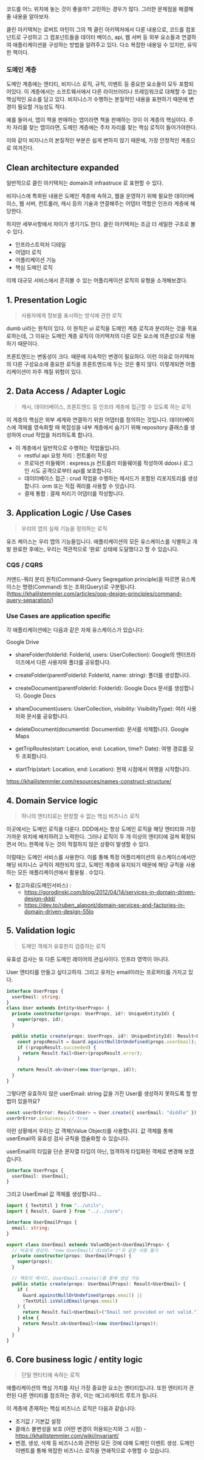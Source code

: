 코드를 어느 위치에 놓는 것이 좋을까? 고민하는 경우가 많다. 그러한 문제점을 해결해줄 내용을 알아보자.

클린 아키텍처는 로버트 마틴이 그의 책 클린 아키텍처에서 다룬 내용으로, 코드를 컴포넌트로 구성하고 그 컴포넌트들을 데이터 베이스, api, 웹 서버 등 외부 요소들과 연결하여 애플리케이션을 구성하는 방법을 알려주고 있다. 다소 복잡한 내용일 수 있지만, 유익한 책이다.

### 도메인 계층

도메인 계층에는 엔티티, 비지니스 로직, 규칙, 이벤트 등 중요한 요소들이 모두 포함되어있다. 이 계층에서는 소프트웨서에서 다른 라이브러리나 프레임워크로 대체할 수 없는 핵심적인 요소를 담고 있다. 비지니스가 수행하는 본질적인 내용을 표현하기 때문에 변경이 필요할 가능성도 적다.

예를 들어서, 앱이 책을 판매하는 앱이라면 책을 판매하는 것이 이 계층의 핵심이다. 주차 자리를 찾는 앱이라면, 도메인 계층에는 주차 자리를 찾는 핵심 로직이 들어가야한다.

이와 같이 비지니스의 본질적인 부분은 쉽게 변하지 않기 때문에, 가장 안정적인 계층으로 여겨진다.

## **Clean architecture expanded**

일반적으로 클린 아키텍처는 domain과 infrastruce 로 표현할 수 있다.

비지니스에 특화된 내용은 도메인 계층에 속하고, 웹을 운영하기 위해 필요한 데이터베이스, 웹 서버, 컨트롤러, 캐시 등의 기술과 연결해주는 어댑터 역할은 인프라 계층에 해당한다.

하지만 세부사항에서 차이가 생기기도 한다. 클린 아키텍처는 조금 더 세밀한 구조로 볼 수 있다.

- 인프라스트럭처 디테일
- 어댑터 로직
- 어플리케이션 기능
- 핵심 도메인 로직

이제 대규모 서비스에서 흔히볼 수 있는 어플리케이션 로직의 유형을 소개해보겠다.

## 1. Presentation Logic

> 사용자에게 정보를 표시하는 방식에 관한 로직

dumb ui라는 원칙이 있다. 이 원칙은 ui 로직을 도메인 계층 로직과 분리하는 것을 목표로하는데, 그 이유는 도메인 계층 로직이 아키텍처의 다른 모든 요소에 의존성으로 작용하기 때문이다.

프론트엔드는 변동성이 크다. 때문에 지속적인 변경이 필요하다. 이런 이유로 아키텍처의 다른 구성요소에 중요한 로직을 프론트엔드에 두는 것은 좋지 않다. 이렇게되면 어플리케이션이 자주 깨질 위험이 있다.

## 2. Data Access / Adapter Logic

> 캐시, 데이터베이스, 프론트엔드 등 인프라 계층에 접근할 수 있도록 하는 로직

이 계층의 핵심은 외부 세계와 연결하기 위한 어댑터를 정의하는 것입니다. 데이터베이스에 객체를 영속화할 때 복잡성을 내부 계층에서 숨기기 위해 repository 클래스를 생성하여 crud 작업을 처리하도록 합니다.

- 이 계층에서 일반적으로 수행하는 작업들입니다.
  - restful api 요청 처리 : 컨트롤러 작성
  - 프로덕션 미들웨어 : express.js 컨트롤러 미들웨어를 작성하여 ddos나 로그인 시도 공격으로부터 api를 보호합니다.
  - 데이터베이스 접근 : crud 작업을 수행하는 메서드가 포함된 리포지토리를 생성합니다. orm 또는 직접 쿼리를 사용할 수 잇습니다.
  - 결제 통합 : 결제 처리기 어댑터를 작성합니다.

## 3. Application Logic / Use Cases

> 우리의 앱의 실제 기능을 정의하는 로직

유즈 케이스는 우리 앱의 기능들입니다. 애플리케이션의 모든 유스케이스를 식별하고 개발 완료한 후에는, 우리는 객관적으로 ‘완료’ 상태에 도달했다고 할 수 있습니다.

### CQS / CQRS

커맨드-쿼리 분리 원칙(Command-Query Segregation principle)을 따르면 유스케이스는 명령(Command) 또는 조회(Query)로 구분됩니다.
(https://khalilstemmler.com/articles/oop-design-principles/command-query-separation/)

### Use Cases are application specific

각 애플리케이션에는 다음과 같은 자체 유스케이스가 있습니다:

Google Drive

- shareFolder(folderId: FolderId, users: UserCollection): Google의 엔터프라이즈에서 다른 사용자와 폴더를 공유합니다.
- createFolder(parentFolderId: FolderId, name: string): 폴더를 생성합니다.
- createDocument(parentFolderId: FolderId): Google Docs 문서를 생성합니다.
  Google Docs

- shareDocument(users: UserCollection, visibility: VisibilityType): 여러 사용자와 문서를 공유합니다.
- deleteDocument(documentId: DocumentId): 문서를 삭제합니다.
  Google Maps

- getTripRoutes(start: Location, end: Location, time?: Date): 여행 경로를 모두 조회합니다.
- startTrip(start: Location, end: Location): 현재 시점에서 여행을 시작합니다.

https://khalilstemmler.com/resources/names-construct-structure/

## 4. Domain Service logic

> 하나의 엔티티로는 한정할 수 없는 핵심 비즈니스 로직

이곳에서는 도메인 로직을 다룬다. DDD에서는 항상 도메인 로직을 해당 엔티티와 가장 가까운 위치에 배치하려고 노력한다.
그러나 로직이 두 개 이상의 엔티티에 걸쳐 확장되면서 어느 한쪽에 두는 것이 적절하지 않은 상황이 발생할 수 있다.

이럴때는 도메인 서비스를 사용한다. 이를 통해 특정 어플리케이션의 유스케이스에서만 해당 비지니스 규칙이 제한되지 않고, 도메인 계층에 유지되기 때문에 해당 규칙을 사용하는 모든 애플리케이션에서 활용될 . 수있다.

- 참고자료(도메인서비스) :
  - https://gorodinski.com/blog/2012/04/14/services-in-domain-driven-design-ddd/
  - https://dev.to/ruben_alapont/domain-services-and-factories-in-domain-driven-design-55lo

## 5. Validation logic

> 도메인 객체가 유효한지 검증하는 로직

유효성 검사는 또 다른 도메인 레이어의 관심사이다. 인프라 영역이 아니다.

User 엔티티를 만들고 싶다고하자. 그리고 유저는 email이라는 프로퍼티를 가지고 있다.

```ts
interface UserProps {
  userEmail: string;
}
class User extends Entity<UserProps> {
  private constructor(props: UserProps, id?: UniqueEntityId) {
    super(props, id);
  }

  public static create(props: UserProps, id?: UniqueEntityId): Result<User> {
    const propsResult = Guard.againstNullOrUndefined(props.userEmail);
    if (!propsResult.succeeded) {
      return Result.fail<User>(propsResult.error);
    }

    return Result.ok<User>(new User(props, id));
  }
}
```

그렇다면 유효하지 않은 userEmail: string 값을 가진 User를 생성하지 못하도록 할 방법이 있을까요?

```ts
const userOrError: Result<User> = User.create({ userEmail: "diddle" });
userOrError.isSuccess; // true
```

이런 상황에서 우리는 값 객체(Value Object)를 사용합니다. 값 객체를 통해 userEmail의 유효성 검사 규칙을 캡슐화할 수 있습니다.

userEmail의 타입을 단순 문자열 타입이 아닌, 엄격하게 타입화된 객체로 변경해 보겠습니다.

```ts
interface UserProps {
  userEmail: UserEmail;
}
```

그리고 UserEmail 값 객체를 생성합니다...

```ts
import { TextUtil } from "../utils";
import { Result, Guard } from "../../core";

interface UserEmailProps {
  email: string;
}

export class UserEmail extends ValueObject<UserEmailProps> {
  // 비공개 생성자. "new UserEmail('diddle')"과 같은 사용 불가
  private constructor(props: UserEmailProps) {
    super(props);
  }

  // 팩토리 메서드, UserEmail.create()를 통해 생성 가능
  public static create(props: UserEmailProps): Result<UserEmail> {
    if (
      Guard.againstNullOrUndefined(props.email) ||
      !TextUtil.isValidEmail(props.email)
    ) {
      return Result.fail<UserEmail>("Email not provided or not valid.");
    } else {
      return Result.ok<UserEmail>(new UserEmail(props));
    }
  }
}
```

## 6. Core business logic / entity logic

> 단일 엔티티에 속하는 로직

애플리케이션의 핵심 가치를 지닌 가장 중요한 요소는 엔티티입니다. 또한 엔티티가 관련된 다른 엔티티를 참조하는 경우, 이는 애그리게이트 루트가 됩니다.

이 계층에 존재하는 핵심 비즈니스 로직은 다음과 같습니다:

- 초기값 / 기본값 설정
- 클래스 불변성을 보호 (어떤 변경이 허용되는지와 그 시점) - https://khalilstemmler.com/wiki/invariant/
- 변경, 생성, 삭제 등 비즈니스와 관련된 모든 것에 대해 도메인 이벤트 생성. 도메인 이벤트를 통해 복잡한 비즈니스 로직을 연쇄적으로 수행할 수 있습니다.
